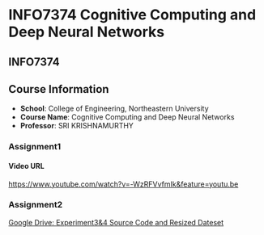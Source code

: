 # INFO7374 Cognitive Computing and Deep Neural Networks


## INFO7374 
## Course Information
* **School**: College of Engineering, Northeastern University
* **Course Name**: Cognitive Computing and Deep Neural Networks
* **Professor**: SRI KRISHNAMURTHY

### Assignment1
#### Video URL
https://www.youtube.com/watch?v=-WzRFVvfmIk&feature=youtu.be

### Assignment2

[Google Drive: Experiment3&4 Source Code and Resized Dateset  ](https://drive.google.com/open?id=12ZIRv6d25wZ5ryEWMryFrDVmRY9Cww--)

